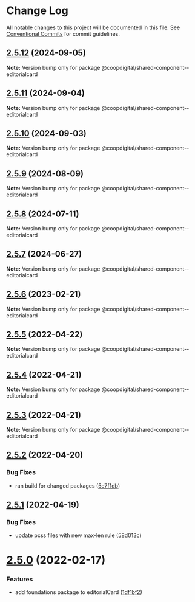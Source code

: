 # Change Log

All notable changes to this project will be documented in this file.
See [Conventional Commits](https://conventionalcommits.org) for commit guidelines.

## [2.5.12](https://github.com/coopdigital/coop-frontend/compare/@coopdigital/shared-component--editorialcard@2.5.11...@coopdigital/shared-component--editorialcard@2.5.12) (2024-09-05)

**Note:** Version bump only for package @coopdigital/shared-component--editorialcard





## [2.5.11](https://github.com/coopdigital/coop-frontend/compare/@coopdigital/shared-component--editorialcard@2.5.10...@coopdigital/shared-component--editorialcard@2.5.11) (2024-09-04)

**Note:** Version bump only for package @coopdigital/shared-component--editorialcard





## [2.5.10](https://github.com/coopdigital/coop-frontend/compare/@coopdigital/shared-component--editorialcard@2.5.9...@coopdigital/shared-component--editorialcard@2.5.10) (2024-09-03)

**Note:** Version bump only for package @coopdigital/shared-component--editorialcard





## [2.5.9](https://github.com/coopdigital/coop-frontend/compare/@coopdigital/shared-component--editorialcard@2.5.8...@coopdigital/shared-component--editorialcard@2.5.9) (2024-08-09)

**Note:** Version bump only for package @coopdigital/shared-component--editorialcard





## [2.5.8](https://github.com/coopdigital/coop-frontend/compare/@coopdigital/shared-component--editorialcard@2.5.7...@coopdigital/shared-component--editorialcard@2.5.8) (2024-07-11)

**Note:** Version bump only for package @coopdigital/shared-component--editorialcard





## [2.5.7](https://github.com/coopdigital/coop-frontend/compare/@coopdigital/shared-component--editorialcard@2.5.6...@coopdigital/shared-component--editorialcard@2.5.7) (2024-06-27)

**Note:** Version bump only for package @coopdigital/shared-component--editorialcard





## [2.5.6](https://github.com/coopdigital/coop-frontend/compare/@coopdigital/shared-component--editorialcard@2.5.5...@coopdigital/shared-component--editorialcard@2.5.6) (2023-02-21)

**Note:** Version bump only for package @coopdigital/shared-component--editorialcard





## [2.5.5](https://github.com/coopdigital/coop-frontend/compare/@coopdigital/shared-component--editorialcard@2.5.4...@coopdigital/shared-component--editorialcard@2.5.5) (2022-04-22)

**Note:** Version bump only for package @coopdigital/shared-component--editorialcard





## [2.5.4](https://github.com/coopdigital/coop-frontend/compare/@coopdigital/shared-component--editorialcard@2.5.3...@coopdigital/shared-component--editorialcard@2.5.4) (2022-04-21)

**Note:** Version bump only for package @coopdigital/shared-component--editorialcard





## [2.5.3](https://github.com/coopdigital/coop-frontend/compare/@coopdigital/shared-component--editorialcard@2.5.2...@coopdigital/shared-component--editorialcard@2.5.3) (2022-04-21)

**Note:** Version bump only for package @coopdigital/shared-component--editorialcard





## [2.5.2](https://github.com/coopdigital/coop-frontend/compare/@coopdigital/shared-component--editorialcard@2.5.1...@coopdigital/shared-component--editorialcard@2.5.2) (2022-04-20)


### Bug Fixes

* ran build for changed packages ([5e7f1db](https://github.com/coopdigital/coop-frontend/commit/5e7f1dbdf38ca13b8233b81f72d3725b8a47d834))





## [2.5.1](https://github.com/coopdigital/coop-frontend/compare/@coopdigital/shared-component--editorialcard@2.5.0...@coopdigital/shared-component--editorialcard@2.5.1) (2022-04-19)


### Bug Fixes

* update pcss files with new max-len rule ([58d013c](https://github.com/coopdigital/coop-frontend/commit/58d013c58111ff07521b792b0538bca2690efc74))





# [2.5.0](https://github.com/coopdigital/coop-frontend/compare/@coopdigital/shared-component--editorialcard@2.4.8...@coopdigital/shared-component--editorialcard@2.5.0) (2022-02-17)


### Features

* add foundations package to editorialCard ([1df1bf2](https://github.com/coopdigital/coop-frontend/commit/1df1bf2d1e154cf737d2d83927d0eefbe9f9bf97))
